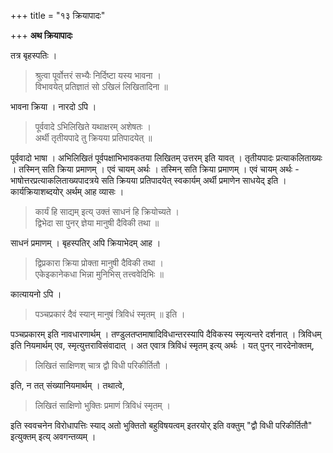 +++
title = "१३ क्रियापादः"

+++
**अथ क्रियापादः** 

तत्र बृहस्पतिः ।

> श्रुत्वा पूर्वोत्तरं सभ्यैः निर्दिष्टा यस्य भावना ।  
> विभावयेत् प्रतिज्ञातं सो ऽखिलं लिखितादिना ॥

भावना क्रिया । नारदो ऽपि ।

> पूर्ववादे ऽभिलिखिते यथाक्षरम् अशेषतः ।  
> अर्थी तृतीयपादे तु क्रियया प्रतिपादयेत् ॥

पूर्ववादो भाषा । अभिलिखितं पूर्वपक्षाभिभावकतया लिखितम् उत्तरम् इति यावत् । तृतीयपादः प्रत्याकलिताख्यः । तस्मिन् सति क्रिया प्रमाणम् । एवं चायम् अर्थः । तस्मिन् सति क्रिया प्रमाणम् । एवं चायम् अर्थः -  भाषोत्तरप्रत्याकलिताख्यपादत्रये सति क्रियया प्रतिपादयेत् स्वकार्यम् अर्थी प्रमाणेन साधयेद् इति । कार्यक्रियाशब्दयोर् अर्थम् आह व्यासः ।

> कार्यं हि साद्यम् इत्य् उक्तं साधनं हि क्रियोच्यते ।  
> द्विभेदा सा पुनर् ज्ञेया मानुषी दैविकी तथा ॥

साधनं प्रमाणम् । बृहस्पतिर् अपि क्रियाभेदम् आह ।

> द्विप्रकारा क्रिया प्रोक्ता मानुषी दैविकी तथा ।  
> एकेइकानेकधा भिन्ना मुनिभिस् तत्त्ववेदिभिः ॥

कात्यायनो ऽपि ।

> पञ्चप्रकारं दैवं स्यान् मानुषं त्रिविधं स्मृतम् ॥ इति ।

पञ्चप्रकारम् इति नावधारणार्थम् । तण्डुलतप्तमाषादिविधान्तरस्यापि दैविकस्य स्मृत्यन्तरे दर्शनात् । त्रिविधम् इति नियमार्थम् एव, स्मृत्युत्तराविसंवादात् । अत एवात्र त्रिविधं स्मृतम् इत्य् अर्थः । यत् पुनर् नारदेनोक्तम्,

> लिखितं साक्षिणश् चात्र द्वौ विधी परिकीर्तितौ ।

इति, न तत् संख्यानियमार्थम् । तथात्वे,

> लिखितं साक्षिणो भुक्तिः प्रमाणं त्रिविधं स्मृतम् ।

इति स्ववचनेन विरोधापत्तिः स्याद् अतो भुक्तितो बहुविषयत्वम् इतरयोर् इति वक्तुम् "द्वौ विधी परिकीर्तितौ" इत्युक्तम् इत्य् अवगन्तव्यम् ।
